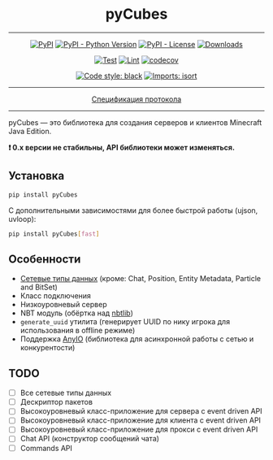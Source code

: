 <h1 align="center">pyCubes</h1>

---

<p align="center">
<a href="https://pypi.org/project/pycubes"><img alt="PyPI" src="https://img.shields.io/pypi/v/pycubes"></a>
<a href="https://pypi.org/project/pycubes"><img alt="PyPI - Python Version" src="https://img.shields.io/pypi/pyversions/pycubes"></a>
<a href="https://pypi.org/project/pycubes"><img alt="PyPI - License" src="https://img.shields.io/pypi/l/pyCubes"></a>
<a href="https://pepy.tech/project/pycubes"><img alt="Downloads" src="https://pepy.tech/badge/pycubes/month"></a>
</p>
<p align="center">
<a href="https://github.com/DavisDmitry/pyCubes/actions/workflows/test.yml"><img alt="Test" src="https://github.com/DavisDmitry/pyCubes/actions/workflows/test.yml/badge.svg"></a>
<a href="https://github.com/DavisDmitry/pyCubes/actions/workflows/lint.yml"><img alt="Lint" src="https://github.com/DavisDmitry/pyCubes/actions/workflows/lint.yml/badge.svg"></a>
<a href="https://codecov.io/gh/DavisDmitry/pyCubes"><img alt="codecov" src="https://codecov.io/gh/DavisDmitry/pyCubes/branch/master/graph/badge.svg?token=Y18ZNYT4YS"></a>
</p>
<p align="center">
<a href="https://github.com/psf/black"><img alt="Code style: black" src="https://img.shields.io/badge/code%20style-black-000000.svg"></a>
<a href="https://pycqa.github.io/isort"><img alt="Imports: isort" src="https://img.shields.io/badge/%20imports-isort-%231674b1?style=flat&labelColor=ef8336"></a>
</p>

---
<p align="center"><a href="https://wiki.vg/Protocol">Спецификация протокола</a></p>

---

pyCubes — это библиотека для создания серверов и клиентов Minecraft Java Edition.

**❗ 0.x версии не стабильны, API библиотеки может изменяться.**

## Установка

```bash
pip install pyCubes
```

C дополнительными зависимостями для более быстрой работы (ujson, uvloop):

```bash
pip install pyCubes[fast]
```

## Особенности

* [Сетевые типы данных](https://wiki.vg/Data_types) (кроме: Chat, Position, Entity Metadata, Particle and BitSet)
* Класс подключения
* Низкоуровневый сервер
* NBT модуль (обёртка над [nbtlib](https://github.com/vberlier/nbtlib))
* `generate_uuid` утилита (генерирует UUID по нику игрока для использования в offline режиме)
* Поддержка [AnyIO](https://github.com/agronholm/anyio) (библиотека для асинхронной работы с сетью и конкурентости)

## TODO

* [ ] Все сетевые типы данных
* [ ] Дескриптор пакетов
* [ ] Высокоуровневый класс-приложение для сервера с event driven API
* [ ] Высокоуровневый класс-приложение для клиента с event driven API
* [ ] Высокоуровневый класс-приложение для прокси с event driven API
* [ ] Chat API (конструктор сообщений чата)
* [ ] Commands API
